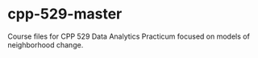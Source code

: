 # cpp-529-master
Course files for CPP 529 Data Analytics Practicum focused on models of neighborhood change. 
